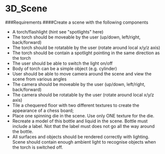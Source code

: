 # 3D_Scene
###Requirements
####Create a scene with the following components
 * A torch/flashlight (hint see "spotlights" here)
  * The torch should be moveable by the user (up/down, left/right, back/forward)
  * The torch should be rotatable by the user (rotate around local x/y/z axis)
  * The torch should be contain a spotlight pointing in the same direction as the torch
  * The user should be able to switch the light on/off
  * Body of torch can be a simple object (e.g. cylinder)
 * User should be able to move camera around the scene and view the scene from various angles
  * The camera should be moveable by the user (up/down, left/right, back/forward)
  * The camera should be rotatable by the user (rotate around local x/y/z axis)
 * Tile a chequered floor with two different textures to create the appearance of a chess board;
 * Place one spinning die in the scene. Use only ONE texture for the die.
 * Recreate a model of this bottle and liquid in the scene. Bottle must include a label. Not that the label must does not go all the way around the bottle.
 * All surfaces and objects should be rendered correctly with lighting. Scene should contain enough ambient light to recognise objects when the torch is switched off.
